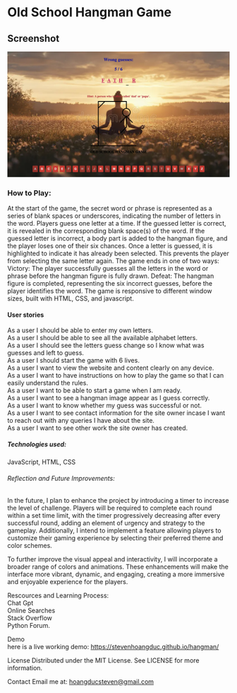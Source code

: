 # Old School Hangman Game

## Screenshot

![Game Screenshot](screenshot/screenshot.png)

### How to Play:

At the start of the game, the secret word or phrase is represented as a series of blank spaces or underscores, indicating the number of letters in the word.
Players guess one letter at a time.
If the guessed letter is correct, it is revealed in the corresponding blank space(s) of the word.
If the guessed letter is incorrect, a body part is added to the hangman figure, and the player loses one of their six chances.
Once a letter is guessed, it is highlighted to indicate it has already been selected. This prevents the player from selecting the same letter again.
The game ends in one of two ways:
Victory: The player successfully guesses all the letters in the word or phrase before the hangman figure is fully drawn.
Defeat: The hangman figure is completed, representing the six incorrect guesses, before the player identifies the word.
The game is responsive to different window sizes, built with HTML, CSS, and javascript.   

#### User stories

As a user I should be able to enter my own letters.\
As a user I should be able to see all the available alphabet letters.\
As a user I should see the letters guess change so I know what was guesses and left to guess.\
As a user I should start the game with 6 lives.\
As a user I want to view the website and content clearly on any device.\
As a user I want to have instructions on how to play the game so that I can easily understand the rules.\
As a user I want to be able to start a game when I am ready.\
As a user I want to see a hangman image appear as I guess correctly.\
As a user I want to know whether my guess was successful or not.\
As a user I want to see contact information for the site owner incase I want to reach out with any queries I have about the site.\
As a user I want to see other work the site owner has created.
 
##### Technologies used: 
JavaScript, HTML, CSS

###### Reflection and Future Improvements:

In the future, I plan to enhance the project by introducing a timer to increase the level of challenge. Players will be required to complete each round within a set time limit, with the timer progressively decreasing after every successful round, adding an element of urgency and strategy to the gameplay. Additionally, I intend to implement a feature allowing players to customize their gaming experience by selecting their preferred theme and color schemes.

To further improve the visual appeal and interactivity, I will incorporate a broader range of colors and animations. These enhancements will make the interface more vibrant, dynamic, and engaging, creating a more immersive and enjoyable experience for the players. 

Rescources and Learning Process:\
Chat Gpt\
Online Searches\
Stack Overflow\
Python Forum.

Demo\
here is a live working demo: https://stevenhoangduc.github.io/hangman/


License
Distributed under the MIT License.  See LICENSE for more information.

Contact
Email me at: hoangducsteven@gmail.com
